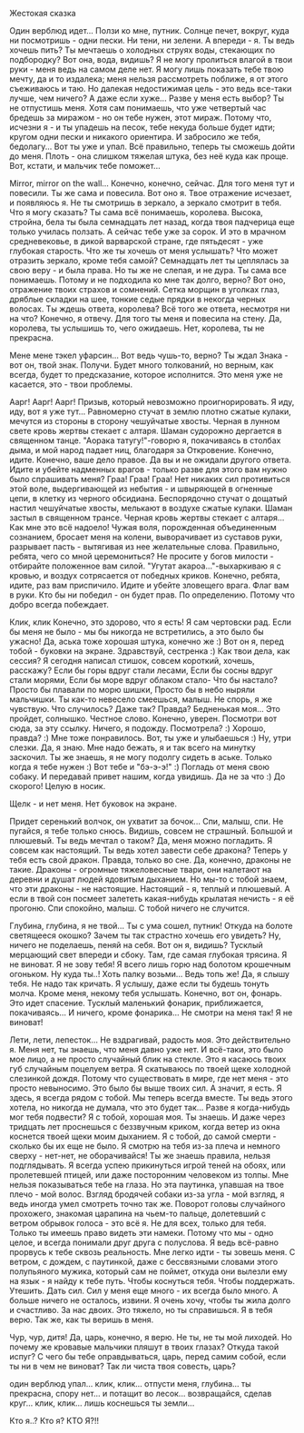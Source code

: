    Жестокая сказка

Один верблюд идет...
 Ползи ко мне, путник. Солнце печет, вокруг, куда ни посмотришь - одни пески. Ни тени, ни зелени. А впереди - я. Ты ведь хочешь пить? Ты мечтаешь о холодных струях воды, стекающих по подбородку? Вот она, вода, видишь? Я не могу пролиться влагой в твои руки - меня ведь на самом деле нет. Я могу лишь показать тебе твою мечту, да и то издалека; меня нельзя рассмотреть поближе, я от этого съеживаюсь и таю. Но далекая недостижимая цель - это ведь все-таки лучше, чем ничего? А даже если хуже... Разве у меня есть выбор? Ты не отпустишь меня. Хотя сам понимаешь, что уже четвертый час бредешь за миражом - но он тебе нужен, этот мираж. Потому что, исчезни я - и ты упадешь на песок, тебе некуда больше будет идти; кругом одни пески и никакого ориентира. И забросило же тебя, бедолагу... Вот ты уже и упал.
Всё правильно, теперь ты сможешь дойти до меня. Плоть - она слишком тяжелая штука, без неё куда как проще. Вот, кстати, и мальчик тебе поможет...

Mirror, mirror on the wall...
Конечно, конечно, сейчас. Для того меня тут и повесили. Ты же сама и повесила. Вот оно я. Твое отражение исчезает, и появляюсь я. Не ты смотришь в зеркало, а зеркало смотрит в тебя.
Что я могу сказать? Ты сама всё понимаешь, королева. Высока, стройна, бела ты была семнадцать лет назад, когда твоя падчерица еще только училась ползать. А сейчас тебе уже за сорок. И это в мрачном средневековье, в дикой варварской стране, где пятьдесят - уже глубокая старость. Что же ты хочешь от меня услышать?
Что может отразить зеркало, кроме тебя самой? Семнадцать лет ты цеплялась за свою веру - и была права. Но ты же не слепая, и не дура. Ты сама все понимаешь. Потому и не подходила ко мне так долго, верно?
Вот оно, отражение твоих страхов и сомнений. Сетка морщин в уголках глаз, дряблые складки на шее, тонкие седые прядки в некогда черных волосах. Ты ждешь ответа, королева? Всё того же ответа, несмотря ни на что? Конечно, я отвечу. Для того ты меня и повесила на стену.
Да, королева, ты услышишь то, чего ожидаешь.
Нет, королева, ты не прекрасна.

Мене мене тэкел уфарсин...
Вот ведь чушь-то, верно? Ты ждал Знака - вот он, твой знак. Получи. Будет много толкований, но верным, как всегда, будет то предсказание, которое исполнится. Это меня уже не касается, это - твои проблемы.

Аарг! Аарг! Аарг!
Призыв, который невозможно проигнорировать. Я иду, иду, вот я уже тут...
Равномерно стучат в землю плотно сжатые кулаки, мечутся из стороны в сторону чешуйчатые хвосты. Черная в лунном свете кровь жертвы стекает с алтаря. Шаман судорожно дергается в священном танце.
"Аорака татугу!"-говорю я, покачиваясь в столбах дыма, и мой народ падает ниц, благодаря за Откровение. Конечно, идите. Конечно, ваше дело правое. Да вы и не ожидали другого ответа. Идите и убейте надменных врагов - только разве для этого вам нужно было спрашивать меня?
Граа! Граа! Граа!
Нет никаких сил противиться этой воле, выдергивающей из небытия - и швыряющей в огненные цепи, в клетку из черного обсидиана. Беспорядочно стучат о дощатый настил чешуйчатые хвосты, мелькают в воздухе сжатые кулаки. Шаман застыл в священном трансе. Черная кровь жертвы стекает с алтаря... Как мне это всё надоело!
Чужая воля, порожденная объединенным сознанием, бросает меня на колени, выворачивает из суставов руки, разрывает пасть - вытягивая из нее желательные слова. Правильно, ребята, чего со мной церемониться? Не просите у богов милости - отбирайте положенное вам силой.
"Угутат акароа..."-выхаркиваю я с кровью, и воздух сотрясается от победных криков. Конечно, ребята, идите, раз вам приспичило. Идите и убейте зловещего врага. Флаг вам в руки.
Кто бы ни победил - он будет прав. По определению. Потому что добро всегда побеждает.

Клик, клик
Конечно, это здорово, что я есть! Я сам чертовски рад. Если бы меня не было - мы бы никогда не встретились, а это было бы ужасно! Да, аська тоже хорошая штука, конечно же :)
Вот он я, перед тобой - буковки на экране. Здравствуй, сестренка :) Как твои дела, как сессия? Я сегодня написал стишок, совсем короткий, хочешь, расскажу?
Если бы горы вдруг стали лесами,
Если бы сосны вдруг стали морями,
Если бы море вдруг облаком стало-
Что бы настало?
Просто бы плавали по морю шишки,
Просто бы в небо ныряли мальчишки.
Ты как-то невесело смеешься, малыш. Не спорь, я же чувствую. Что случилось? Даже так? Правда? Бедненькая моя... Это пройдет, солнышко. Честное слово. Конечно, уверен.
Посмотри вот сюда, за эту ссылку. Ничего, я подожду. Посмотрела? :) Хорошо, правда? :) Мне тоже понравилось. Вот, ты уже и улыбаешься :) Ну, утри слезки. Да, я знаю.
Мне надо бежать, я и так всего на минутку заскочил. Ты же знаешь, я не могу подолгу сидеть в аське. Только когда я тебе нужен :) Вот тебе и "бэ-э-э!" :)
Погладь от меня свою собаку. И передавай привет нашим, когда увидишь. 
Да не за что :) До скорого! Целую в носик.

Щелк - и нет меня. Нет буковок на экране.

Придет серенький волчок, он ухватит за бочок...
Спи, малыш, спи. Не пугайся, я тебе только снюсь. Видишь, совсем не страшный. Большой и плюшевый. Ты ведь мечтал о таком? Да, меня можно погладить. Я совсем как настоящий.
Ты ведь хотел завести себе дракона? Теперь у тебя есть свой дракон. Правда, только во сне. Да, конечно, драконы не такие. Драконы - огромные тяжеловесные твари, они налетают на деревни и душат людей ядовитым дыханием. Но мы-то с тобой знаем, что эти драконы - не настоящие. Настоящий - я, теплый и плюшевый. А если в твой сон посмеет залететь какая-нибудь крылатая нечисть - я её прогоню. Спи спокойно, малыш. С тобой ничего не случится.

Глубина, глубина, я не твой...
Ты с ума сошел, путник! Откуда на болоте светящееся окошко? Зачем ты так страстно хочешь его увидеть? Ну, ничего не поделаешь, пеняй на себя.
Вот он я, видишь? Тусклый мерцающий свет впереди и сбоку. Там, где самая глубокая трясина.
Я не виноват. Я не зову тебя! Я всего лишь горю над болотом крошечным огоньком. Ну куда ты..! Хоть палку возьми... Ведь топь же!
Да, я слышу тебя. Не надо так кричать. Я услышу, даже если ты будешь тонуть молча. Кроме меня, некому тебя услышать.
Конечно, вот он, фонарь. Это идет спасение. Тусклый маленький фонарик, приближается, покачиваясь... И ничего, кроме фонарика... Не смотри на меня так! Я не виноват!

Лети, лети, лепесток...
Не вздрагивай, радость моя. Это действительно я. Меня нет, ты знаешь, что меня давно уже нет. И всё-таки, это было мое лицо, а не просто случайный блик на стекле. Это я касаюсь твоих губ случайным поцелуем ветра. Я скатываюсь по твоей щеке холодной слезинкой дождя. Потому что существовать в мире, где нет меня - это просто невыносимо. Это было бы выше твоих сил. А значит, я есть.
Я здесь, я всегда рядом с тобой. Мы теперь всегда вместе. Ты ведь этого хотела, но никогда не думала, что это будет так... Разве я когда-нибудь мог тебя подвести? Я с тобой, хорошая моя. Ты знаешь. И даже через тридцать лет проснешься с беззвучным криком, когда ветер из окна коснется твоей щеки моим дыханием.
Я с тобой, до самой смерти - сколько бы их еще не было. Я смотрю на тебя из-за плеча и немного сверху - нет-нет, не оборачивайся! Ты же знаешь правила, нельзя подглядывать. Я всегда успею прикинуться игрой теней на обоях, или пролетевшей птицей, или даже посторонним человеком из толпы. Мне нельзя показываться тебе на глаза. Но эта паутинка, упавшая на твое плечо - мой волос. Взгляд бродячей собаки из-за угла - мой взгляд, я ведь иногда умел смотреть точно так же. Поворот головы случайного прохожего, знакомая царапина на чьем-то пальце, долетевший с ветром обрывок голоса - это всё я. Не для всех, только для тебя. Только ты имеешь право видеть эти намеки. Потому что мы - одно целое, и всегда понимали друг друга с полуслова.
Я ведь всё-равно прорвусь к тебе сквозь реальность. Мне легко идти - ты зовешь меня. С ветром, с дождем, с паутинкой, даже с бессвязными словами этого полупьяного мужика, который сам не поймет, откуда они вылезли ему на язык - я найду к тебе путь. Чтобы коснуться тебя. Чтобы поддержать. Утешить. Дать сил. Сил у меня еще много - их всегда было много. А больше ничего не осталось, извини.
Я очень хочу, чтобы ты жила долго и счастливо. За нас двоих. Это тяжело, но ты справишься. Я в тебя верю. Так же, как ты веришь в меня.

Чур, чур, дитя!
Да, царь, конечно, я верю. Не ты, не ты мой лиходей. Но почему же кровавые мальчики пляшут в твоих глазах? Откуда такой испуг? С чего бы тебе оправдываться, царь, перед самим собой, если ты ни в чем не виноват? Так ли чиста твоя совесть, царь?

один верблюд упал... клик, клик... отпусти меня, глубина... ты прекрасна, спору нет... и потащит во лесок... возвращайся, сделав круг... клик, клик... лишь коснешься ты земли...

Кто я..? Кто я? КТО Я?!!
    